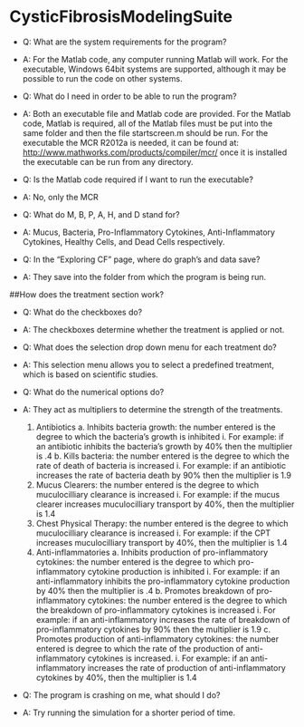 # CysticFibrosisModelingSuite



* Q: What are the system requirements for the program?
* A: For the Matlab code, any computer running Matlab will work. For the executable, Windows 64bit systems are supported, although it may be possible to run the code on other systems.  

* Q: What do I need in order to be able to run the program?
* A: Both an executable file and Matlab code are provided. For the Matlab code, Matlab is required, all of the Matlab files must be put into the same folder and then the file startscreen.m should be run. For the executable the MCR R2012a is needed, it can be found at: http://www.mathworks.com/products/compiler/mcr/ once it is installed the executable can be run from any directory.

* Q: Is the Matlab code required if I want to run the executable?
* A: No, only the MCR

* Q: What do M, B, P, A, H, and D stand for?
* A: Mucus, Bacteria, Pro-Inflammatory Cytokines, Anti-Inflammatory Cytokines, Healthy Cells, and Dead Cells respectively.

* Q: In the “Exploring CF” page, where do graph’s and data save?
* A: They save into the folder from which the program is being run.

##How does the treatment section work?
* Q: What do the checkboxes do?
* A: The checkboxes determine whether the treatment is applied or not.

* Q: What does the selection drop down menu for each treatment do?
* A: This selection menu allows you to select a predefined treatment, which is based on scientific studies.

* Q: What do the numerical options do?
* A: They act as multipliers to determine the strength of the treatments.
    1. Antibiotics
        a. Inhibits bacteria growth: the number entered is the degree to which the bacteria’s growth is inhibited
            i. For example: if an antibiotic inhibits the bacteria’s growth by 40% then the multiplier is .4
        b. Kills bacteria: the number entered is the degree to which the rate of death of bacteria is increased
            i. For example: if an antibiotic increases the rate of bacteria death by 90% then the multiplier is 1.9
    2. Mucus Clearers: the number entered is the degree to which muculocilliary clearance is increased
        i. For example: if the mucus clearer increases muculocilliary transport by 40%, then the multiplier is 1.4
    3. Chest Physical Therapy: the number entered is the degree to which muculocilliary clearance is increased
        i. For example: if the CPT increases muculocilliary transport by 40%, then the multiplier is 1.4
    4. Anti-inflammatories
        a. Inhibits production of pro-inflammatory cytokines: the number entered is the degree to which pro-inflammatory cytokine production is inhibited
            i. For example: if an anti-inflammatory inhibits the pro-inflammatory cytokine production by 40% then the multiplier is .4
        b. Promotes breakdown of pro-inflammatory cytokines: the number entered is the degree to which the breakdown of pro-inflammatory cytokines is increased
            i. For example: if an anti-inflammatory increases the rate of breakdown of pro-inflammatory cytokines by 90% then the multiplier is 1.9
        c. Promotes production of anti-inflammatory cytokines: the number entered is degree to which the rate of the production of anti-inflammatory cytokines is increased.
            i. For example: if an anti-inflammatory increases the rate of production of anti-inflammatory cytokines by 40%, then the multiplier is 1.4

* Q: The program is crashing on me, what should I do?
* A: Try running the simulation for a shorter period of time.
